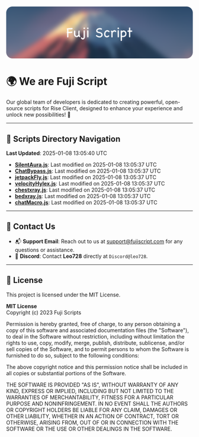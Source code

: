 ![Banner](.github/b.webp)

# 🌍 **We are Fuji Script**

Our global team of developers is dedicated to creating powerful, open-source scripts for Rise Client, designed to enhance your experience and unlock new possibilities! 🌟

---
<!-- SCRIPTS_NAVIGATION_START -->
## 📂 **Scripts Directory Navigation**

**Last Updated**: 2025-01-08 13:05:40 UTC

- **[SilentAura.js](scripts/SilentAura.js)**: Last modified on 2025-01-08 13:05:37 UTC
- **[ChatBypass.js](scripts/ChatBypass.js)**: Last modified on 2025-01-08 13:05:37 UTC
- **[jetpackFly.js](scripts/jetpackFly.js)**: Last modified on 2025-01-08 13:05:37 UTC
- **[velocityHylex.js](scripts/velocityHylex.js)**: Last modified on 2025-01-08 13:05:37 UTC
- **[chestxray.js](scripts/chestxray.js)**: Last modified on 2025-01-08 13:05:37 UTC
- **[bedxray.js](scripts/bedxray.js)**: Last modified on 2025-01-08 13:05:37 UTC
- **[chatMacro.js](scripts/chatMacro.js)**: Last modified on 2025-01-08 13:05:37 UTC

<!-- SCRIPTS_NAVIGATION_END -->

---

## 💬 **Contact Us**  
- 📬 **Support Email**: Reach out to us at [support@fujiscript.com](mailto:support@fujiscript.com) for any questions or assistance.  
- 💬 **Discord**: Contact **Leo728** directly at `Discord@leo728`.

---

## 📜 **License**

This project is licensed under the MIT License.  

**MIT License**  
Copyright (c) 2023 Fuji Scripts  

Permission is hereby granted, free of charge, to any person obtaining a copy of this software and associated documentation files (the "Software"), to deal in the Software without restriction, including without limitation the rights to use, copy, modify, merge, publish, distribute, sublicense, and/or sell copies of the Software, and to permit persons to whom the Software is furnished to do so, subject to the following conditions:  

The above copyright notice and this permission notice shall be included in all copies or substantial portions of the Software.  

THE SOFTWARE IS PROVIDED "AS IS", WITHOUT WARRANTY OF ANY KIND, EXPRESS OR IMPLIED, INCLUDING BUT NOT LIMITED TO THE WARRANTIES OF MERCHANTABILITY, FITNESS FOR A PARTICULAR PURPOSE AND NONINFRINGEMENT. IN NO EVENT SHALL THE AUTHORS OR COPYRIGHT HOLDERS BE LIABLE FOR ANY CLAIM, DAMAGES OR OTHER LIABILITY, WHETHER IN AN ACTION OF CONTRACT, TORT OR OTHERWISE, ARISING FROM, OUT OF OR IN CONNECTION WITH THE SOFTWARE OR THE USE OR OTHER DEALINGS IN THE SOFTWARE.  
